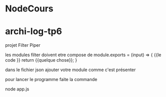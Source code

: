 # NodeCours
# archi-log-tp6
projet Filter Piper

les modules filter doivent etre compose de 
module.exports = (input) => {
    {{le code }}
    return  {{quelque chose}};
}

dans le fichier json ajouter votre module comme c'est présenter

pour lancer le programme faite la commande 

node app.js 

